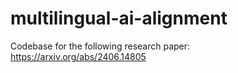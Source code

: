 # multilingual-ai-alignment

Codebase for the following research paper: https://arxiv.org/abs/2406.14805 
